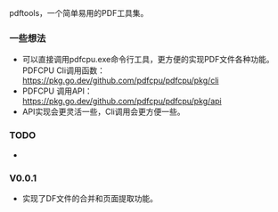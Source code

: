 pdftools，一个简单易用的PDF工具集。

### 一些想法

- 可以直接调用pdfcpu.exe命令行工具，更方便的实现PDF文件各种功能。PDFCPU Cli调用函数：https://pkg.go.dev/github.com/pdfcpu/pdfcpu/pkg/cli
- PDFCPU 调用API：https://pkg.go.dev/github.com/pdfcpu/pdfcpu/pkg/api
- API实现会更灵活一些，Cli调用会更方便一些。


### TODO
- 


### V0.0.1
- 实现了DF文件的合并和页面提取功能。
